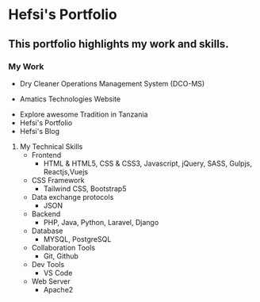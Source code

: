 # Hefsi's Portfolio

## This portfolio highlights my work and skills.

### My Work 

- Dry Cleaner Operations Management System (DCO-MS)
* Amatics Technologies Website
+ Explore awesome Tradition in Tanzania
+ Hefsi's Portfolio
+ Hefsi's Blog

1. My Technical Skills
   - Frontend
     - HTML & HTML5, CSS & CSS3, Javascript, jQuery, SASS, Gulpjs, Reactjs,Vuejs
   - CSS Framework
     - Tailwind CSS, Bootstrap5
   - Data exchange protocols
     -  JSON
   - Backend
     -  PHP, Java, Python, Laravel, Django
   - Database
     - MYSQL, PostgreSQL
   - Collaboration Tools
     -  Git, Github
   - Dev Tools
     - VS Code
   - Web Server
     - Apache2





  
